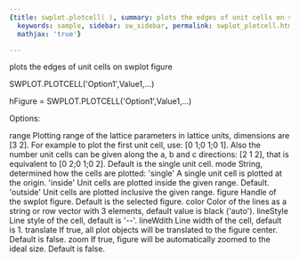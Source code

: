 ```yaml
---
{title: swplot.plotcell( ), summary: plots the edges of unit cells on swplot figure,
  keywords: sample, sidebar: sw_sidebar, permalink: swplot_plotcell.html, folder: swplot,
  mathjax: 'true'}

---
```

plots the edges of unit cells on swplot figure
 
SWPLOT.PLOTCELL('Option1',Value1,...)
 
hFigure = SWPLOT.PLOTCELL('Option1',Value1,...)
 
Options:
 
range     Plotting range of the lattice parameters in lattice units,
          dimensions are [3 2]. For example to plot the first unit cell,
          use: [0 1;0 1;0 1]. Also the number unit cells can be given
          along the a, b and c directions: [2 1 2], that is equivalent to
          [0 2;0 1;0 2]. Default is the single unit cell.
mode      String, determined how the cells are plotted:
              'single'    A single unit cell is plotted at the origin.
              'inside'    Unit cells are plotted inside the given
                          range. Default.
              'outside'   Unit cells are plotted inclusive the given
                              range.
figure    Handle of the swplot figure. Default is the selected figure.
color     Color of the lines as a string or row vector with 3 elements, 
          default value is black ('auto').
lineStyle Line style of the cell, default is '--'.
lineWdith Line width of the cell, default is 1.
translate If true, all plot objects will be translated to the figure
          center. Default is false.
zoom      If true, figure will be automatically zoomed to the ideal size.
          Default is false.
 
